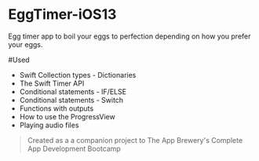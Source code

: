 # EggTimer-iOS13
Egg timer app to boil your eggs to perfection depending on how you prefer your eggs. 

#Used
* Swift Collection types - Dictionaries
* The Swift Timer API
* Conditional statements - IF/ELSE
* Conditional statements - Switch
* Functions with outputs
* How to use the ProgressView
* Playing audio files

> Created as a a companion project to The App Brewery's Complete App Development Bootcamp 
